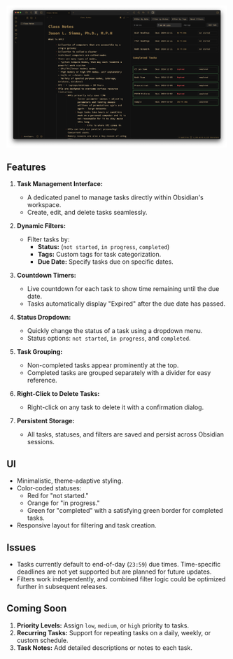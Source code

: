 ![Plugin on the right panel.](https://github.com/ahmad-fayyaz/Procrastinot/blob/master/UI_sample.png)


## **Features**
1. **Task Management Interface:**
   - A dedicated panel to manage tasks directly within Obsidian's workspace.
   - Create, edit, and delete tasks seamlessly.

2. **Dynamic Filters:**
   - Filter tasks by:
     - **Status:** (`not started`, `in progress`, `completed`)
     - **Tags:** Custom tags for task categorization.
     - **Due Date:** Specify tasks due on specific dates.

3. **Countdown Timers:**
   - Live countdown for each task to show time remaining until the due date.
   - Tasks automatically display "Expired" after the due date has passed.

4. **Status Dropdown:**
   - Quickly change the status of a task using a dropdown menu.
   - Status options: `not started`, `in progress`, and `completed`.

5. **Task Grouping:**
   - Non-completed tasks appear prominently at the top.
   - Completed tasks are grouped separately with a divider for easy reference.

6. **Right-Click to Delete Tasks:**
   - Right-click on any task to delete it with a confirmation dialog.

7. **Persistent Storage:**
   - All tasks, statuses, and filters are saved and persist across Obsidian sessions.


## **UI**
- Minimalistic, theme-adaptive styling.
- Color-coded statuses:
  - Red for "not started."
  - Orange for "in progress."
  - Green for "completed" with a satisfying green border for completed tasks.
- Responsive layout for filtering and task creation.


## **Issues**
- Tasks currently default to end-of-day (`23:59`) due times. Time-specific deadlines are not yet supported but are planned for future updates.
- Filters work independently, and combined filter logic could be optimized further in subsequent releases.


## **Coming Soon**
1. **Priority Levels:** Assign `low`, `medium`, or `high` priority to tasks.
2. **Recurring Tasks:** Support for repeating tasks on a daily, weekly, or custom schedule.
3. **Task Notes:** Add detailed descriptions or notes to each task.

